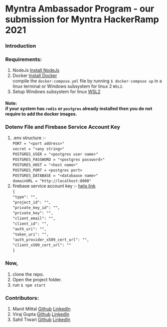 # Myntra Ambassador Program - our submission for Myntra HackerRamp 2021

### Introduction

### Requirements:
1. NodeJs [Install NodeJs](https://nodejs.org/en/download/)
2. Docker [Install Docker](https://docs.docker.com/desktop/windows/install/)
   <br/>compile the `docker-compose.yml` file by running `$ docker-compose up` in a linux terminal or Windows subsystem for linux 2 `WSL2`.
3. Setup Windows subsystem for linux [WSL2](https://docs.microsoft.com/en-gb/windows/wsl/install-win10)

#### Note:<br/> if your system has `redis` or `postgres` already installed then you do not require to add the docker images.

### Dotenv File and Firebase Service Account Key
1. .env structure :-<br/>
   `PORT = "<port address>"`<br/>
    `secret = "<any string>"`<br/>
    `POSTGRES_USER = "<postgres user name>"`<br/>
    `POSTGRES_PASSWORD = "<postgres password>"`<br/>
    `POSTGRES_HOST = "<host name>"`<br/>
    `POSTGRES_PORT = <postgres port>`<br/>
    `POSTGRES_DATABASE = "<databaase name>"`<br/>
    `domainURL = "http://localhost:8000"`<br/>
2. firebase service account key :- [help link](https://stackoverflow.com/questions/40799258/where-can-i-get-serviceaccountcredentials-json-for-firebase-admin) <br/>
   `{`<br/>
   `"type": "",`<br/>
   `"project_id": "",`<br/>
   `"private_key_id": "",`<br/>
   `"private_key": "",`<br/>
   `"client_email": "",`<br/>
   `"client_id": "",`<br/>
   `"auth_uri": "",`<br/>
   `"token_uri": "",`<br/>
   `"auth_provider_x509_cert_url": "",`<br/>
   `"client_x509_cert_url": ""`<br/>
   `}`<br/>

### Now,
1. clone the repo.
2. Open the project folder.
3. run `$ npm start`

### Contributors:
1. Manit Mittal [Github](https://github.com/manitmittal) [LinkedIn](https://www.linkedin.com/in/manit-mittal-870035159/)
2. Viraj Gupta [Github](https://github.com/Viraj24Gupta) [LinkedIn](https://www.linkedin.com/in/viraj24gupta/)
3. Sahil Tiwari [Github](https://github.com/sahil-9898) [LinkedIn](https://www.linkedin.com/in/sahil-tiwari-307a61166/)
